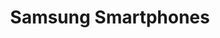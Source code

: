 ---
title: Samsung Smartphones
description: Samsung ist ein südkoreanischer Hersteller von Smartphones, Tablets, Computern und anderer Elektronik. Das Unternehmen wurde 1938 von Lee Byung-chul gegründet.
name: Samsung
---